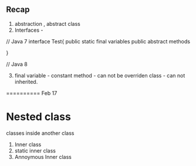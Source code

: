 ## Recap 
1. abstraction , abstract class 
2. Interfaces - 


// Java 7
interface Test{
   public static final variables 
   public abstract methods 

}

// Java 8 


3. final 
variable - constant 
method - can not be overriden 
class - can not inherited.




==========
Feb 17 

# Nested class
classes inside another class

1. Inner class
2. static inner class 
3. Annoymous Inner class 














